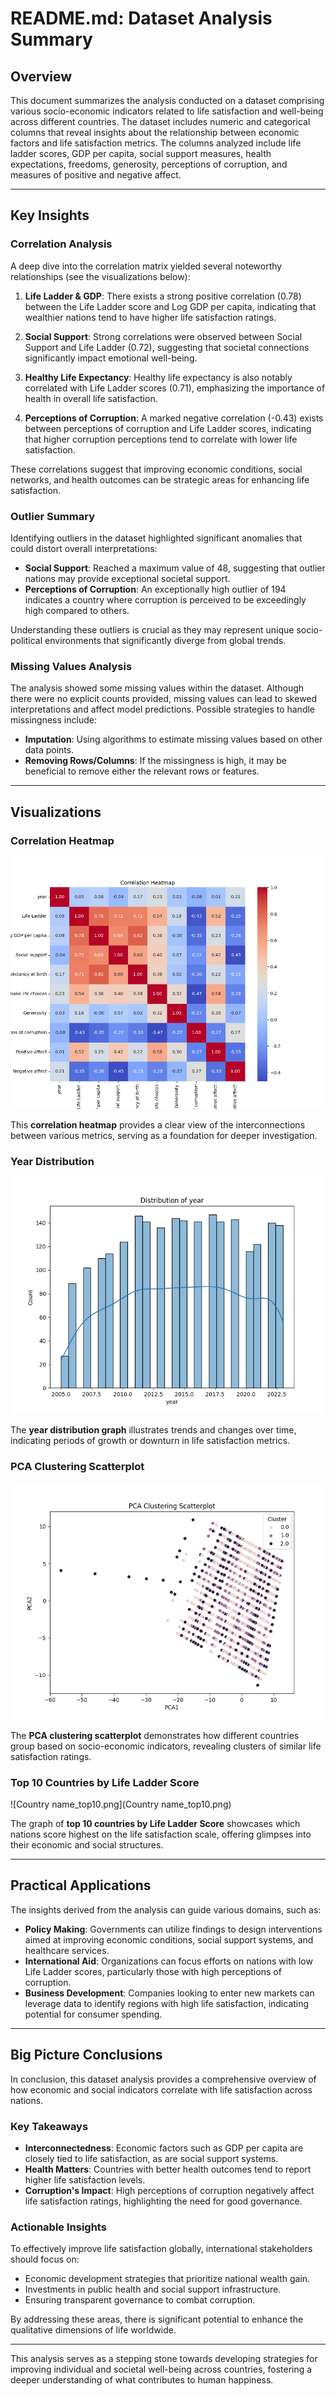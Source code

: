 # README.md: Dataset Analysis Summary

## Overview

This document summarizes the analysis conducted on a dataset comprising various socio-economic indicators related to life satisfaction and well-being across different countries. The dataset includes numeric and categorical columns that reveal insights about the relationship between economic factors and life satisfaction metrics. The columns analyzed include life ladder scores, GDP per capita, social support measures, health expectations, freedoms, generosity, perceptions of corruption, and measures of positive and negative affect.

---

## Key Insights

### Correlation Analysis

A deep dive into the correlation matrix yielded several noteworthy relationships (see the visualizations below):

1. **Life Ladder & GDP**: There exists a strong positive correlation (0.78) between the Life Ladder score and Log GDP per capita, indicating that wealthier nations tend to have higher life satisfaction ratings.
   
2. **Social Support**: Strong correlations were observed between Social Support and Life Ladder (0.72), suggesting that societal connections significantly impact emotional well-being.

3. **Healthy Life Expectancy**: Healthy life expectancy is also notably correlated with Life Ladder scores (0.71), emphasizing the importance of health in overall life satisfaction.

4. **Perceptions of Corruption**: A marked negative correlation (-0.43) exists between perceptions of corruption and Life Ladder scores, indicating that higher corruption perceptions tend to correlate with lower life satisfaction.

These correlations suggest that improving economic conditions, social networks, and health outcomes can be strategic areas for enhancing life satisfaction.

### Outlier Summary

Identifying outliers in the dataset highlighted significant anomalies that could distort overall interpretations:

- **Social Support**: Reached a maximum value of 48, suggesting that outlier nations may provide exceptional societal support.
- **Perceptions of Corruption**: An exceptionally high outlier of 194 indicates a country where corruption is perceived to be exceedingly high compared to others.

Understanding these outliers is crucial as they may represent unique socio-political environments that significantly diverge from global trends.

### Missing Values Analysis

The analysis showed some missing values within the dataset. Although there were no explicit counts provided, missing values can lead to skewed interpretations and affect model predictions. Possible strategies to handle missingness include:

- **Imputation**: Using algorithms to estimate missing values based on other data points.
- **Removing Rows/Columns**: If the missingness is high, it may be beneficial to remove either the relevant rows or features.

---

## Visualizations

### Correlation Heatmap

![correlation_heatmap.png](correlation_heatmap.png)

This **correlation heatmap** provides a clear view of the interconnections between various metrics, serving as a foundation for deeper investigation.

### Year Distribution

![year_distribution.png](year_distribution.png)

The **year distribution graph** illustrates trends and changes over time, indicating periods of growth or downturn in life satisfaction metrics.

### PCA Clustering Scatterplot

![pca_clustering_scatterplot.png](pca_clustering_scatterplot.png)

The **PCA clustering scatterplot** demonstrates how different countries group based on socio-economic indicators, revealing clusters of similar life satisfaction ratings.

### Top 10 Countries by Life Ladder Score

![Country name_top10.png](Country name_top10.png)

The graph of **top 10 countries by Life Ladder Score** showcases which nations score highest on the life satisfaction scale, offering glimpses into their economic and social structures.

---

## Practical Applications

The insights derived from the analysis can guide various domains, such as:

- **Policy Making**: Governments can utilize findings to design interventions aimed at improving economic conditions, social support systems, and healthcare services.
- **International Aid**: Organizations can focus efforts on nations with low Life Ladder scores, particularly those with high perceptions of corruption.
- **Business Development**: Companies looking to enter new markets can leverage data to identify regions with high life satisfaction, indicating potential for consumer spending.

---

## Big Picture Conclusions

In conclusion, this dataset analysis provides a comprehensive overview of how economic and social indicators correlate with life satisfaction across nations. 

### Key Takeaways

- **Interconnectedness**: Economic factors such as GDP per capita are closely tied to life satisfaction, as are social support systems.
- **Health Matters**: Countries with better health outcomes tend to report higher life satisfaction levels.
- **Corruption's Impact**: High perceptions of corruption negatively affect life satisfaction ratings, highlighting the need for good governance.

### Actionable Insights

To effectively improve life satisfaction globally, international stakeholders should focus on:
- Economic development strategies that prioritize national wealth gain.
- Investments in public health and social support infrastructure.
- Ensuring transparent governance to combat corruption.

By addressing these areas, there is significant potential to enhance the qualitative dimensions of life worldwide. 

---

This analysis serves as a stepping stone towards developing strategies for improving individual and societal well-being across countries, fostering a deeper understanding of what contributes to human happiness.